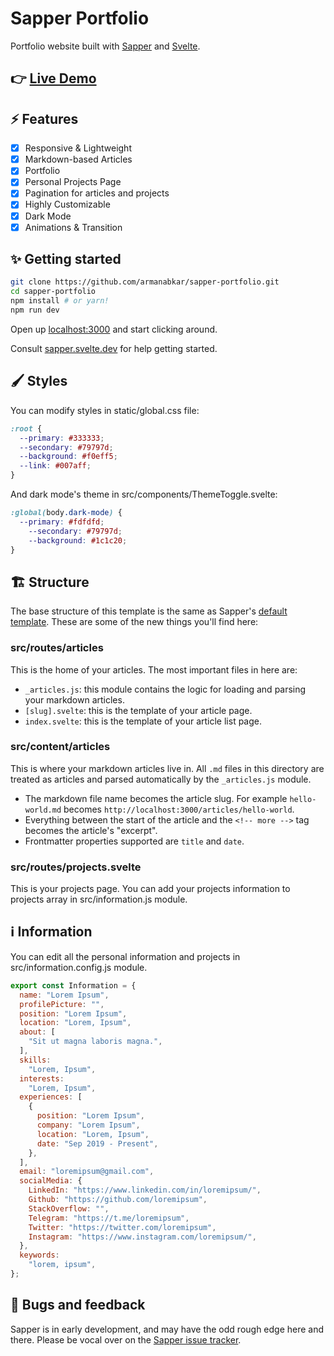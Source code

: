 # Sapper Portfolio

Portfolio website built with [Sapper](https://github.com/sveltejs/sapper) and [Svelte](https://github.com/sveltejs/svelte).

## 👉 [Live Demo](https://armanabkar.ir/)

## ⚡ Features

- [x] Responsive & Lightweight
- [x] Markdown-based Articles 
- [x] Portfolio
- [x] Personal Projects Page
- [x] Pagination for articles and projects
- [x] Highly Customizable
- [x] Dark Mode
- [x] Animations & Transition

## ✨ Getting started

```bash
git clone https://github.com/armanabkar/sapper-portfolio.git
cd sapper-portfolio
npm install # or yarn!
npm run dev
```

Open up [localhost:3000](http://localhost:3000) and start clicking around.

Consult [sapper.svelte.dev](https://sapper.svelte.dev) for help getting started.

## 🖌 Styles

You can modify styles in static/global.css file:

```css
:root {
  --primary: #333333;
  --secondary: #79797d;
  --background: #f0eff5;
  --link: #007aff;
}
```

And dark mode's theme in src/components/ThemeToggle.svelte:

```css
:global(body.dark-mode) {
  --primary: #fdfdfd;
    --secondary: #79797d;
    --background: #1c1c20;
}
```

## 🏗 Structure

The base structure of this template is the same as Sapper's [default template](https://github.com/sveltejs/sapper-template/). These are some of the new things you'll find here:

### src/routes/articles

This is the home of your articles. The most important files in here are:

- `_articles.js`: this module contains the logic for loading and parsing your markdown articles.
- `[slug].svelte`: this is the template of your article page.
- `index.svelte`: this is the template of your article list page.

### src/content/articles

This is where your markdown articles live in. All `.md` files in this directory are treated as articles and parsed automatically by the `_articles.js` module.

- The markdown file name becomes the article slug. For example `hello-world.md` becomes `http://localhost:3000/articles/hello-world`.
- Everything between the start of the article and the `<!-- more -->` tag becomes the article's "excerpt".
- Frontmatter properties supported are `title` and `date`.

### src/routes/projects.svelte

This is your projects page. You can add your projects information to projects array in src/information.js module.

## ℹ️ Information

You can edit all the personal information and projects in src/information.config.js module.

```js
export const Information = {
  name: "Lorem Ipsum",
  profilePicture: "",
  position: "Lorem Ipsum",
  location: "Lorem, Ipsum",
  about: [
    "Sit ut magna laboris magna.",
  ],
  skills:
    "Lorem, Ipsum",
  interests:
    "Lorem, Ipsum",
  experiences: [
    {
      position: "Lorem Ipsum",
      company: "Lorem Ipsum",
      location: "Lorem, Ipsum",
      date: "Sep 2019 - Present",
    },
  ],
  email: "loremipsum@gmail.com",
  socialMedia: {
    LinkedIn: "https://www.linkedin.com/in/loremipsum/",
    Github: "https://github.com/loremipsum",
    StackOverflow: "",
    Telegram: "https://t.me/loremipsum",
    Twitter: "https://twitter.com/loremipsum",
    Instagram: "https://www.instagram.com/loremipsum/",
  },
  keywords:
    "lorem, ipsum",
};
```

## 🐛 Bugs and feedback

Sapper is in early development, and may have the odd rough edge here and there. Please be vocal over on the [Sapper issue tracker](https://github.com/sveltejs/sapper/issues).
